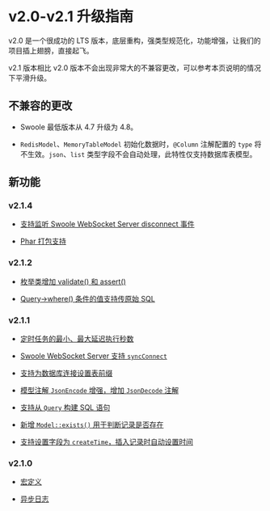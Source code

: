# v2.0-v2.1 升级指南

v2.0 是一个很成功的 LTS 版本，底层重构，强类型规范化，功能增强，让我们的项目插上翅膀，直接起飞。

v2.1 版本相比 v2.0 版本不会出现非常大的不兼容更改，可以参考本页说明的情况下平滑升级。

## 不兼容的更改

* Swoole 最低版本从 4.7 升级为 4.8。

* `RedisModel`、`MemoryTableModel` 初始化数据时，`@Column` 注解配置的 `type` 将不生效。`json`、`list` 类型字段不会自动处理，此特性仅支持数据库表模型。

## 新功能

### v2.1.4

* [支持监听 Swoole WebSocket Server disconnect 事件](/container/swoole/events.html)

* [Phar 打包支持](/components/phar/index.html)

### v2.1.2

* [枚举类增加 validate() 和 assert()](/components/struct/enum.html)

* [Query->where() 条件的值支持传原始 SQL](/components/db/index.html)

### v2.1.1

* [定时任务的最小、最大延迟执行秒数](/components/task/cron.html)

* [Swoole WebSocket Server 支持 `syncConnect`](/base/config.html)

* [支持为数据库连接设置表前缀](/components/db/index.html)

* [模型注解 `JsonEncode` 增强，增加 `JsonDecode` 注解](/components/orm/RDModel.html)

* [支持从 `Query` 构建 SQL 语句](/components/db/index.html)

* [新增 `Model::exists()` 用于判断记录是否存在](/components/orm/RDModel.html)

* [支持设置字段为 `createTime`，插入记录时自动设置时间](/components/orm/RDModel.html)

### v2.1.0

* [宏定义](/components/macro.html)

* [异步日志](/components/log/index.html)
